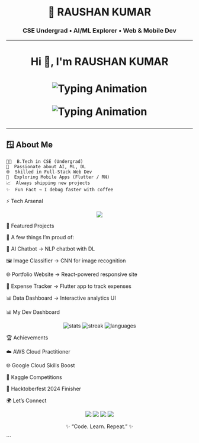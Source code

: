 <h1 align="center">🚀 RAUSHAN KUMAR</h1>
<h3 align="center">CSE Undergrad • AI/ML Explorer • Web & Mobile Dev</h3>

---

<h1 align="center">Hi 👋, I'm RAUSHAN KUMAR</h1>
<h1 align="center">
  <img src="https://readme-typing-svg.herokuapp.com?font=Fira+Code&weight=700&size=30&duration=3000&pause=500&color=00F5D4&center=true&vCenter=true&width=600&lines=AI+%26+ML+Explorer+🤖;Full+Stack+%26+App+Developer;Always+Learning+%26+Building" alt="Typing Animation" />
  <p align="center">
  <img src="https://readme-typing-svg.herokuapp.com?font=Fira+Code&weight=500&size=22&pause=1000&color=00F5D4&center=true&vCenter=true&width=550&lines=Turning+☕+into+Code;AI+%26+ML+Enthusiast;Building+Web+%26+Mobile+Apps;Always+Learning+%26+Exploring" alt="Typing Animation" />
  </p>
</h1>


---

## 🪟 About Me
```text
👨‍🎓  B.Tech in CSE (Undergrad)
🤖  Passionate about AI, ML, DL
🌐  Skilled in Full-Stack Web Dev
📱  Exploring Mobile Apps (Flutter / RN)
📈  Always shipping new projects
✨  Fun Fact → I debug faster with coffee
```
⚡ Tech Arsenal
<p align="center"> <img src="https://skillicons.dev/icons?i=python,cpp,js,java,react,nodejs,django,flutter,tensorflow,pytorch,sklearn,mysql,mongodb,firebase,aws" /> </p>

🚀 Featured Projects

📌 A few things I’m proud of:

🤖 AI Chatbot
 → NLP chatbot with DL

🖼️ Image Classifier
 → CNN for image recognition

🌐 Portfolio Website
 → React-powered responsive site

📱 Expense Tracker
 → Flutter app to track expenses

📊 Data Dashboard
 → Interactive analytics UI

 📊 My Dev Dashboard
<p align="center"> <img src="https://github-readme-stats.vercel.app/api?username=raushankr-30&show_icons=true&theme=radical&hide_border=true" alt="stats" /> <img src="https://github-readme-streak-stats.herokuapp.com?user=raushankr-30&theme=radical&hide_border=true" alt="streak" /> <img src="https://github-readme-stats.vercel.app/api/top-langs/?username=raushankr-30&layout=compact&theme=radical&hide_border=true" alt="languages" /> </p>

🏆 Achievements

☁️ AWS Cloud Practitioner

🌐 Google Cloud Skills Boost

🏅 Kaggle Competitions

🎉 Hacktoberfest 2024 Finisher

🌍 Let’s Connect
<p align="center"> <a href="https://linkedin.com/in/raushanxtreme"><img src="https://skillicons.dev/icons?i=linkedin" /></a> <a href="mailto:raushankr3005@gmail.com"><img src="https://skillicons.dev/icons?i=gmail" /></a> <a href="https://twitter.com/raushanx5"><img src="https://skillicons.dev/icons?i=twitter" /></a> <a href="https://raptorcoder.com"><img src="https://skillicons.dev/icons?i=wordpress" /></a> </p>

<p align="center">✨ “Code. Learn. Repeat.” ✨</p> ```
